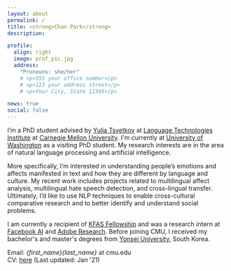 ```yaml
---
layout: about
permalink: /
title: <strong>Chan Park</strong>
description: 

profile:
  align: right
  image: prof_pic.jpg
  address: 
    "Pronouns: she/her"
    # <p>555 your office number</p>
    # <p>123 your address street</p>
    # <p>Your City, State 12345</p>

news: true
social: false
---
```


I’m a PhD student advised by [Yulia Tsvetkov](https://www.cs.cmu.edu/~ytsvetko/) at [Language Technologies Institute](https://www.lti.cs.cmu.edu) at [Carnegie Mellon University](https://www.cmu.edu). I'm currently at [University of Washington](https://www.cs.washington.edu) as a visiting PhD student. My research interests are in the area of natural language processing and artificial intelligence. 

More specifically, I’m interested in understanding people’s emotions and affects manifested in text and how they are different by language and culture. My recent work includes projects related to multilingual affect analysis, multilingual hate speech detection, and cross-lingual transfer. Ultimately, I’d like to use NLP techniques to enable cross-cultural comparative research and to better identify and understand social problems.

I am currently a recipient of [KFAS Fellowship](https://eng.kfas.or.kr) and was a research intern at [Facebook AI](https://ai.facebook.com) and [Adobe Research](https://research.adobe.com). 
Before joining CMU, I received my bachelor's and master's degrees from [Yonsei University](https://www.yonsei.ac.kr/en_sc/), South Korea. 

Email: *{first_name}{last_name}* at cmu.edu  
CV: [here](https://chan0park.github.io/assets/CV_Chan_Park.pdf) (Last updated: Jan '21)